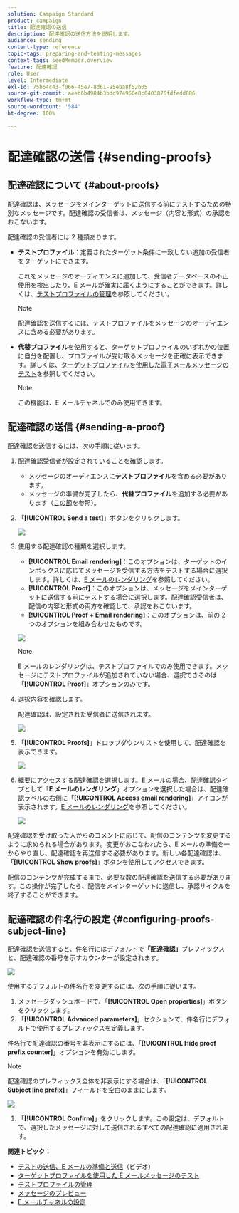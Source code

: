 ```yaml
---
solution: Campaign Standard
product: campaign
title: 配達確認の送信
description: 配達確認の送信方法を説明します。
audience: sending
content-type: reference
topic-tags: preparing-and-testing-messages
context-tags: seedMember,overview
feature: 配達確認
role: User
level: Intermediate
exl-id: 75b64c43-f066-45e7-8d61-95eba8f52b05
source-git-commit: aeeb6b4984b3bdd974960e8c6403876fdfedd886
workflow-type: tm+mt
source-wordcount: '584'
ht-degree: 100%

---
```


# 配達確認の送信 {#sending-proofs}

## 配達確認について {#about-proofs}

配達確認は、メッセージをメインターゲットに送信する前にテストするための特別なメッセージです。配達確認の受信者は、メッセージ（内容と形式）の承認をおこないます。

配達確認の受信者には 2 種類あります。

* **テストプロファイル**：定義されたターゲット条件に一致しない追加の受信者をターゲットにできます。

   これをメッセージのオーディエンスに追加して、受信者データベースの不正使用を検出したり、E メールが確実に届くようにすることができます。詳しくは、[テストプロファイルの管理](../../audiences/using/managing-test-profiles.md)を参照してください。

   >[!NOTE]
   >
   >配達確認を送信するには、テストプロファイルをメッセージのオーディエンスに含める必要があります。

* **代替プロファイル**&#x200B;を使用すると、ターゲットプロファイルのいずれかの位置に自分を配置し、プロファイルが受け取るメッセージを正確に表示できます。詳しくは、[ターゲットプロファイルを使用した電子メールメッセージのテスト](../../sending/using/testing-messages-using-target.md)を参照してください。

   >[!NOTE]
   >
   >この機能は、E メールチャネルでのみ使用できます。

## 配達確認の送信 {#sending-a-proof}

配達確認を送信するには、次の手順に従います。

1. 配達確認受信者が設定されていることを確認します。
   * メッセージのオーディエンスに&#x200B;**テストプロファイル**&#x200B;を含める必要があります。
   * メッセージの準備が完了したら、**代替プロファイル**&#x200B;を追加する必要があります（[この節](../../sending/using/testing-messages-using-target.md)を参照）。

1. 「**[!UICONTROL Send a test]**」ボタンをクリックします。

   ![](assets/bat_select.png)

1. 使用する配達確認の種類を選択します。

   * **[!UICONTROL Email rendering]**：このオプションは、ターゲットのインボックスに応じてメッセージを受信する方法をテストする場合に選択します。詳しくは、[E メールのレンダリング](../../sending/using/email-rendering.md)を参照してください。
   * **[!UICONTROL Proof]**：このオプションは、メッセージをメインターゲットに送信する前にテストする場合に選択します。配達確認受信者は、配信の内容と形式の両方を確認して、承認をおこないます。
   * **[!UICONTROL Proof + Email rendering]**：このオプションは、前の 2 つのオプションを組み合わせたものです。

   ![](assets/bat_select1.png)

   >[!NOTE]
   >
   >E メールのレンダリングは、テストプロファイルでのみ使用できます。メッセージにテストプロファイルが追加されていない場合、選択できるのは「**[!UICONTROL Proof]**」オプションのみです。

1. 選択内容を確認します。

   配達確認は、設定された受信者に送信されます。

   ![](assets/bat_select2.png)

1. 「**[!UICONTROL Proofs]**」ドロップダウンリストを使用して、配達確認を表示できます。

   ![](assets/bat_view.png)

1. 概要にアクセスする配達確認を選択します。E メールの場合、配達確認タイプとして「**E メールのレンダリング**」オプションを選択した場合は、配達確認ラベルの右側に「**[!UICONTROL Access email rendering]**」アイコンが表示されます。[E メールのレンダリング](../../sending/using/email-rendering.md)を参照してください。

   ![](assets/bat_view2.png)

配達確認を受け取った人からのコメントに応じて、配信のコンテンツを変更するように求められる場合があります。変更がおこなわれたら、E メールの準備を一からやり直し、配達確認を再送信する必要があります。新しい各配達確認は、「**[!UICONTROL Show proofs]**」ボタンを使用してアクセスできます。

配信のコンテンツが完成するまで、必要な数の配達確認を送信する必要があります。この操作が完了したら、配信をメインターゲットに送信し、承認サイクルを終了することができます。

## 配達確認の件名行の設定 {#configuring-proofs-subject-line}

配達確認を送信すると、件名行にはデフォルトで&#x200B;**「配達確認」**&#x200B;プレフィックスと、配達確認の番号を示すカウンターが設定されます。

![](assets/proof-prefix.png)

使用するデフォルトの件名行を変更するには、次の手順に従います。

1. メッセージダッシュボードで、「**[!UICONTROL Open properties]**」ボタンをクリックします。
1. 「**[!UICONTROL Advanced parameters]**」セクションで、件名行にデフォルトで使用するプレフィックスを定義します。

件名行で配達確認の番号を非表示にするには、「**[!UICONTROL Hide proof prefix counter]**」オプションを有効にします。

>[!NOTE]
>
>配達確認のプレフィックス全体を非表示にする場合は、「**[!UICONTROL Subject line prefix]**」フィールドを空白のままにします。

![](assets/proof-prefix-configuration.png)

1. 「**[!UICONTROL Confirm]**」をクリックします。この設定は、デフォルトで、選択したメッセージに対して送信されるすべての配達確認に適用されます。

**関連トピック：**

* [テストの送信、E メールの準備と送信](../../sending/using/get-started-sending-messages.md#video)（ビデオ）
* [ターゲットプロファイルを使用した E メールメッセージのテスト](../../sending/using/testing-messages-using-target.md)
* [テストプロファイルの管理](../../audiences/using/managing-test-profiles.md)
* [メッセージのプレビュー](../../sending/using/previewing-messages.md)
* [E メールチャネルの設定](../../administration/using/configuring-email-channel.md)
